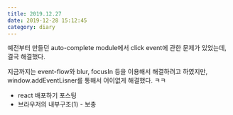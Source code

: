 ```yaml
---
title: 2019.12.27
date: 2019-12-28 15:12:45
category: diary
---
```


예전부터 만들던 auto-complete module에서 click event에 관한 문제가 있었는데, 결국 해결했다.

지금까지는 event-flow와 blur, focusIn 등을 이용해서 해결하려고 하였지만, window.addEventLisner를 통해서 어이없게 해결했다. ㅋㅋ

* react 배포하기 포스팅
* 브라우저의 내부구조(1) - 보충

